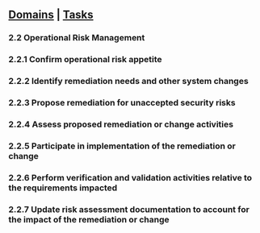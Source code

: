 [Domains](../index.md) | [Tasks](index.md)
---

### 2.2 Operational Risk Management

### 2.2.1 Confirm operational risk appetite 

### 2.2.2 Identify remediation needs and other system changes 

### 2.2.3 Propose remediation for unaccepted security risks 

### 2.2.4 Assess proposed remediation or change activities 

### 2.2.5 Participate in implementation of the remediation or change 

### 2.2.6 Perform verification and validation activities relative to the requirements impacted 

### 2.2.7 Update risk assessment documentation to account for the impact of the remediation or change
<!--stackedit_data:
eyJoaXN0b3J5IjpbLTEzNDg5MTE4MywxMDI5Nzc4OTM2XX0=
-->